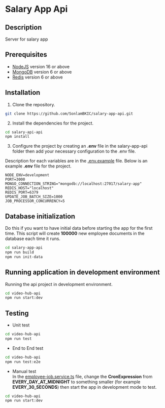 # Salary App Api

## Description

Server for salary app

## Prerequisites

- [NodeJS](https://nodejs.org/en/download/) version 16 or above
- [MongoDB](https://www.mongodb.com/docs/manual/installation/) version 6 or above
- [Redis](https://redis.io/downloads/) version 6 or above

## Installation

1. Clone the repository.

```sh
git clone https://github.com/SonlamBKIC/salary-app-api.git
```

2. Install the dependencies for the project.

```sh
cd salary-api-api
npm install
```

3. Configure the project by creating an **.env** file in the salary-app-api folder then add your necessary configuration to the .env file.

Description for each variables are in the [.env.example](.env.example) file. Below is an example **.env** file for the project.

```env
NODE_ENV=development
PORT=3000
MONGO_CONNECTION_STRING="mongodb://localhost:27017/salary-app"
REDIS_HOST="localhost"
REDIS_PORT=6379
UPDATE_JOB_BATCH_SIZE=1000
JOB_PROCESSOR_CONCURRENCY=5
```

## Database initialization

Do this if you want to have initial data before starting the app for the first time.
This script will create **100000** new employee documents in the database each time it runs.

```sh
cd salary-app-api
npm run build
npm run init-data
```

## Running application in development environment

Running the api project in development environment.

```sh
cd video-hub-api
npm run start:dev
```

## Testing

- Unit test

```sh
cd video-hub-api
npm run test
```

- End to End test

```sh
cd video-hub-api
npm run test:e2e
```

- Manual test \
In the [employee-job.service.ts](/src/modules/cron-jobs/employee-job.service.ts) file, change the **CronExpression** from **EVERY_DAY_AT_MIDNIGHT** to something smaller (for example **EVERY_30_SECONDS**) then start the app in development mode to test.
```sh
cd video-hub-api
npm run start:dev
```